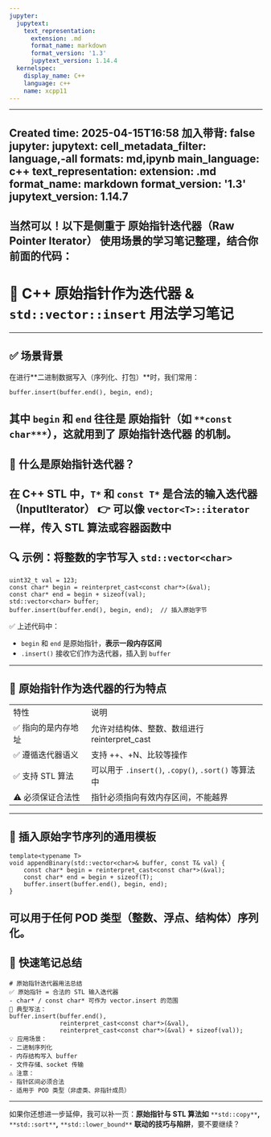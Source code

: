 ```yaml
---
jupyter:
  jupytext:
    text_representation:
      extension: .md
      format_name: markdown
      format_version: '1.3'
      jupytext_version: 1.14.4
  kernelspec:
    display_name: C++
    language: c++
    name: xcpp11
---
```


---
Created time: 2025-04-15T16:58
加入带背: false
jupyter:
  jupytext:
    cell_metadata_filter: language,-all
    formats: md,ipynb
    main_language: c++
    text_representation:
      extension: .md
      format_name: markdown
      format_version: '1.3'
      jupytext_version: 1.14.7
---
当然可以！以下是侧重于 **原始指针迭代器（Raw Pointer Iterator）** 使用场景的学习笔记整理，结合你前面的代码：
---
# 📘 C++ 原始指针作为迭代器 & `std::vector::insert` 用法学习笔记
---
## ✅ 场景背景
在进行**二进制数据写入（序列化、打包）**时，我们常用：


```
buffer.insert(buffer.end(), begin, end);
```

其中 `begin` 和 `end` 往往是 **原始指针（如** `**const char***`**）**，这就用到了 **原始指针迭代器** 的机制。
---
## 🎯 什么是原始指针迭代器？
在 C++ STL 中，`T*` 和 `const T*` 是合法的输入迭代器（InputIterator）
👉 可以像 `vector<T>::iterator` 一样，传入 STL 算法或容器函数中
---
## 🔍 示例：将整数的字节写入 `std::vector<char>`


```
uint32_t val = 123;
const char* begin = reinterpret_cast<const char*>(&val);
const char* end = begin + sizeof(val);
std::vector<char> buffer;
buffer.insert(buffer.end(), begin, end);  // 插入原始字节
```

✅ 上述代码中：
- `begin` 和 `end` 是原始指针，**表示一段内存区间**
- `.insert()` 接收它们作为迭代器，插入到 `buffer`
---
## 📌 原始指针作为迭代器的行为特点
|   |   |
|---|---|
|特性|说明|
|✅ 指向的是内存地址|允许对结构体、整数、数组进行 reinterpret_cast|
|✅ 遵循迭代器语义|支持 ++、+N、比较等操作|
|✅ 支持 STL 算法|可以用于 `.insert()`, `.copy()`, `.sort()` 等算法中|
|⚠️ 必须保证合法性|指针必须指向有效内存区间，不能越界|
---
## 🎯 插入原始字节序列的通用模板


```
template<typename T>
void appendBinary(std::vector<char>& buffer, const T& val) {
    const char* begin = reinterpret_cast<const char*>(&val);
    const char* end = begin + sizeof(T);
    buffer.insert(buffer.end(), begin, end);
}
```

可以用于任何 POD 类型（整数、浮点、结构体）序列化。
---
## 📝 快速笔记总结
```Plain
# 原始指针迭代器用法总结
✅ 原始指针 = 合法的 STL 输入迭代器
- char* / const char* 可作为 vector.insert 的范围
🎯 典型写法：
buffer.insert(buffer.end(),
              reinterpret_cast<const char*>(&val),
              reinterpret_cast<const char*>(&val) + sizeof(val));
💡 应用场景：
- 二进制序列化
- 内存结构写入 buffer
- 文件存储、socket 传输
⚠️ 注意：
- 指针区间必须合法
- 适用于 POD 类型（非虚类、非指针成员）
```
---
如果你还想进一步延伸，我可以补一页：**原始指针与 STL 算法如** `**std::copy**`**,** `**std::sort**`**,** `**std::lower_bound**` **联动的技巧与陷阱**，要不要继续？
